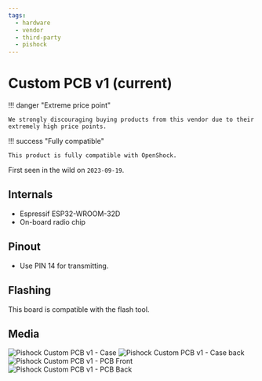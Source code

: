 ```yaml
---
tags:
  - hardware
  - vendor
  - third-party
  - pishock
---
```


# Custom PCB v1 (current)

!!! danger "Extreme price point"

    We strongly discouraging buying products from this vendor due to their extremely high price points. 

!!! success "Fully compatible"

    This product is fully compatible with OpenShock.

First seen in the wild on `2023-09-19`.

## Internals
- Espressif ESP32-WROOM-32D
- On-board radio chip

## Pinout
- Use PIN 14 for transmitting.

## Flashing

This board is compatible with the flash tool.

## Media

![Pishock Custom PCB v1 - Case](/static/pishock-custom-v1/case.jpg)
![Pishock Custom PCB v1 - Case back](/static/pishock-custom-v1/case-back.jpg)
![Pishock Custom PCB v1 - PCB Front](/static/pishock-custom-v1/pcb-front.jpg)
![Pishock Custom PCB v1 - PCB Back](/static/pishock-custom-v1/pcb-back.jpg)